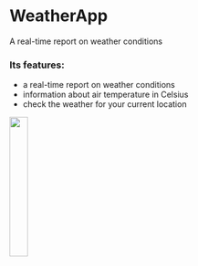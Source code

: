 # WeatherApp
A real-time report on weather conditions
### Its features:
- a real-time report on weather conditions
- information about air temperature in Celsius
- check the weather for your current location


<img src="https://user-images.githubusercontent.com/86627602/126659768-70e50a2a-6d67-4348-9797-9725c3aaffd4.jpg" width=25% height=25%>
